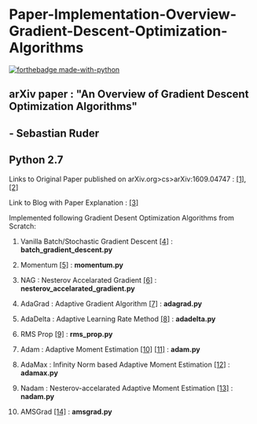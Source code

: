 # Paper-Implementation-Overview-Gradient-Descent-Optimization-Algorithms  

[![forthebadge made-with-python](http://ForTheBadge.com/images/badges/made-with-python.svg)](https://www.python.org/) 


## arXiv paper : "An Overview of Gradient Descent Optimization Algorithms"   
##  - Sebastian Ruder  

## Python 2.7  

Links to Original Paper published on arXiv.org>cs>arXiv:1609.04747  : [[1]](https://arxiv.org/abs/1609.04747), [[2]](https://arxiv.org/pdf/1609.04747.pdf)   

Link to Blog with Paper Explanation : [[3]](http://ruder.io/optimizing-gradient-descent/index.html)  

Implemented following Gradient Desent Optimization Algorithms from Scratch:  

1. Vanilla Batch/Stochastic Gradient Descent [[4]](https://en.wikipedia.org/wiki/Stochastic_gradient_descent) : **batch_gradient_descent.py**   

2. Momentum [[5]](https://www.cs.toronto.edu/~fritz/absps/momentum.pdf) : **momentum.py**  
3. NAG : Nesterov Accelarated Gradient  [[6]](https://www2.cs.uic.edu/~zhangx/teaching/agm.pdf) : **nesterov_accelarated_gradient.py**
4. AdaGrad : Adaptive Gradient Algorithm [[7]](http://www.jmlr.org/papers/volume12/duchi11a/duchi11a.pdf) : **adagrad.py**
5. AdaDelta : Adaptive Learning Rate Method [[8]](https://arxiv.org/abs/1212.5701) : **adadelta.py**
6. RMS Prop  [[9]](https://www.cs.toronto.edu/~tijmen/csc321/slides/lecture_slides_lec6.pdf) : **rms_prop.py**   
7. Adam : Adaptive Moment Estimation [[10]](https://arxiv.org/abs/1412.6980) [[11]](https://arxiv.org/pdf/1412.6980.pdf) : **adam.py**  
8. AdaMax : Infinity Norm based Adaptive Moment Estimation [[12]](https://arxiv.org/pdf/1412.6980.pdf) : **adamax.py**  
9. Nadam : Nesterov-accelarated Adaptive Moment Estimation [[13]](http://cs229.stanford.edu/proj2015/054_report.pdf) : **nadam.py**  
10. AMSGrad [[14]](http://www.satyenkale.com/papers/amsgrad.pdf) : **amsgrad.py**
